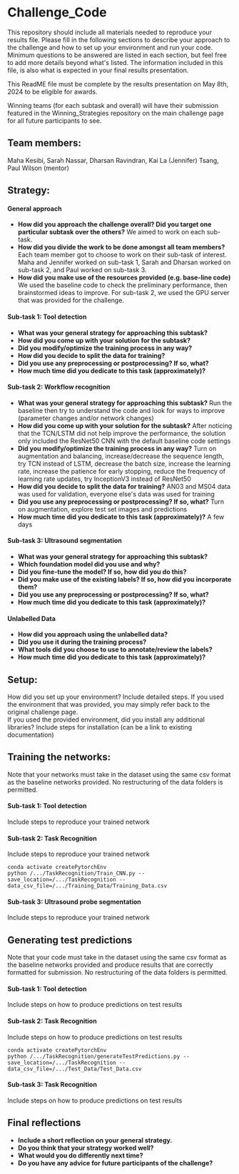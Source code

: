 # Challenge_Code
This repository should include all materials needed to reproduce your results file. Please fill in the following sections to describe your approach to the challenge and how to set up your environment and run your code. Minimum questions to be answered are listed in each section, but feel free to add more details beyond what's listed. The information included in this file, is also what is expected in your final results presentation.  
  
This ReadME file must be complete by the results presentation on May 8th, 2024 to be eligible for awards.    
  
Winning teams (for each subtask and overall) will have their submission featured in the Winning_Strategies repository on the main challenge page for all future participants to see.  
  
## Team members:
Maha Kesibi, Sarah Nassar, Dharsan Ravindran, Kai La (Jennifer) Tsang, Paul Wilson (mentor)
  
## Strategy:
#### General approach
- **How did you approach the challenge overall? Did you target one particular subtask over the others?** We aimed to work on each sub-task.
- **How did you divide the work to be done amongst all team members?** Each team member got to choose to work on their sub-task of interest. Maha and Jennifer worked on sub-task 1, Sarah and Dharsan worked on sub-task 2, and Paul worked on sub-task 3.
- **How did you make use of the resources provided (e.g. base-line code)** We used the baseline code to check the preliminary performance, then brainstormed ideas to improve. For sub-task 2, we used the GPU server that was provided for the challenge.

#### Sub-task 1: Tool detection
- **What was your general strategy for approaching this subtask?**
- **How did you come up with your solution for the subtask?**
- **Did you modify/optimize the training process in any way?**
- **How did you decide to split the data for training?**
- **Did you use any preprocessing or postprocessing? If so, what?**
- **How much time did you dedicate to this task (approximately)?**

#### Sub-task 2: Workflow recognition
- **What was your general strategy for approaching this subtask?** Run the baseline then try to understand the code and look for ways to improve (parameter changes and/or network changes)
- **How did you come up with your solution for the subtask?** After noticing that the TCN/LSTM did not help improve the performance, the solution only included the ResNet50 CNN with the default baseline code settings
- **Did you modify/optimize the training process in any way?** Turn on augmentation and balancing, increase/decrease the sequence length, try TCN instead of LSTM, decrease the batch size, increase the learning rate, increase the patience for early stopping, reduce the frequency of learning rate updates, try InceptionV3 instead of ResNet50
- **How did you decide to split the data for training?** AN03 and MS04 data was used for validation, everyone else's data was used for training
- **Did you use any preprocessing or postprocessing? If so, what?** Turn on augmentation, explore test set images and predictions
- **How much time did you dedicate to this task (approximately)?** A few days

#### Sub-task 3: Ultrasound segmentation
- **What was your general strategy for approaching this subtask?**
- **Which foundation model did you use and why?**
- **Did you fine-tune the model? If so, how did you do this?**
- **Did you make use of the existing labels? If so, how did you incorporate them?**
- **Did you use any preprocessing or postprocessing? If so, what?**
- **How much time did you dedicate to this task (approximately)?**

#### Unlabelled Data
- **How did you approach using the unlabelled data?**
- **Did you use it during the training process?**
- **What tools did you choose to use to annotate/review the labels?**
- **How much time did you dedicate to this task (approximately)?**

## Setup:
How did you set up your environment? Include detailed steps. If you used the environment that was provided, you may simply refer back to the original challenge page.  
If you used the provided environment, did you install any additional libraries? Include steps for installation (can be a link to existing documentation)

## Training the networks:
Note that your networks must take in the dataset using the same csv format as the baseline networks provided. No restructuring of the data folders is permitted.
#### Sub-task 1: Tool detection
Include steps to reproduce your trained network
#### Sub-task 2: Task Recognition
Include steps to reproduce your trained network
```
conda activate createPytorchEnv
python /.../TaskRecognition/Train_CNN.py --save_location=/.../TaskRecognition --data_csv_file=/.../Training_Data/Training_Data.csv
```
#### Sub-task 3: Ultrasound probe segmentation
Include steps to reproduce your trained network

## Generating test predictions
Note that your code must take in the dataset using the same csv format as the baseline networks provided and produce results that are correctly formatted for submission. No restructuring of the data folders is permitted.
#### Sub-task 1: Tool detection
Include steps on how to produce predictions on test results
#### Sub-task 2: Task Recognition
Include steps on how to produce predictions on test results
```
conda activate createPytorchEnv
python /.../TaskRecognition/generateTestPredictions.py --save_location=/.../TaskRecognition --data_csv_file=/.../Test_Data/Test_Data.csv
```
#### Sub-task 3: Task Recognition
Include steps on how to produce predictions on test results

## Final reflections
- **Include a short reflection on your general strategy.**
- **Do you think that your strategy worked well?**
- **What would you do differently next time?**
- **Do you have any advice for future participants of the challenge?**

